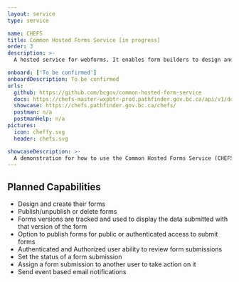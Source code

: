 ```yaml
---
layout: service
type: service

name: CHEFS
title: Common Hosted Forms Service [in progress]
order: 3
description: >-
  A hosted service for webforms. It enables form builders to design and create their forms with drag and drop form components. Form administrators can publish their forms and provide the form link to people to submit data to the forms service. The form admin can review form submissions or edit submitted data. Use Business Intelligence tools to create charts and graphs to visualize your information on dashboards.

onboard: ['To be confirmed']
onboardDescription: To be confirmed
urls:
  github: https://github.com/bcgov/common-hosted-form-service
  docs: https://chefs-master-wxpbtr-prod.pathfinder.gov.bc.ca/api/v1/docs
  showcase: https://chefs.pathfinder.gov.bc.ca/chefs/
  postman: n/a
  postmanHelp: n/a
pictures:
  icon: cheffy.svg
  header: chefs.svg

showcaseDescription: >-
  A demonstration for how to use the Common Hosted Forms Service (CHEFS) will be developed. Options for developers to directly call the API are not available at this time.
---
```

## Planned Capabilities
- Design and create their forms
- Publish/unpublish or delete forms
- Forms versions are tracked and used to display the data submitted with that version of the form
- Option to publish forms for public or authenticated access to submit forms
- Authenticated and Authorized user ability to review form submissions
- Set the status of a form submission
- Assign a form submission to another user to take action on it
- Send event based email notifications
